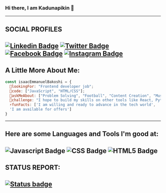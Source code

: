 ### Hi there, I am Kadunapikin 👋
---
SOCIAL PROFILES
---
[![Linkedin Badge](https://img.shields.io/badge/LinkedIn-0077B5?style=for-the-badge&logo=linkedin&logoColor=white)](https://www.linkedin.com/in/kadunapikin/) [![Twitter Badge](https://img.shields.io/badge/Twitter-1DA1F2?style=for-the-badge&logo=twitter&logoColor=white)](https://twitter.com/Kadunapikin?t=BkjbDzGQlfmxYgeaPyGAZA&s=09) [![Facebook Badge](https://img.shields.io/badge/Facebook-1877F2?style=for-the-badge&logo=facebook&logoColor=white)](https://www.facebook.com/ibakoshi?mibextid=ZbWKwL) [![Instagram Badge](https://img.shields.io/badge/Instagram-E4405F?style=for-the-badge&logo=instagram&logoColor=white)](https://instagram.com/kadunapikin?igshid=ZGUzMzM3NWJiOQ==)
---
A Little More About Me:
---
```javascript
const isaacEmmanuelBakoshi = {
  📢lookingFor: "Frontend developer job";
  🔭code: ["JavaScript", "HTML/CSS"];
  💬askMeAbout: ["Problem Solving", "Football", "Content Creation", "Music"],
  🌱challenge: "I hope to build my skills on other tools like React, Python and Ruby",
  ⚡funFacts: ['I am willing and ready to advance in the tech world', 
  'I am available for offers']
}
```
---
Here are some Languages and Tools I'm good at:
---
![Javascript Badge](https://img.shields.io/badge/JavaScript-F7DF1E?style=for-the-badge&logo=javascript&logoColor=black) ![CSS Badge](https://img.shields.io/badge/CSS3-1572B6?style=for-the-badge&logo=css3&logoColor=white) ![HTML5 Badge](https://img.shields.io/badge/HTML5-E34F26?style=for-the-badge&logo=html5&logoColor=white)
----
STATUS REPORT:
---
[![Status badge](https://img.shields.io/badge/HIRING_STATUS-AVAILABLE-<COLOR>.svg)](https://shields.io/)
---

<!--
**Kadunapikin/Kadunapikin** is a ✨ _special_ ✨ repository because its `README.md` (this file) appears on your GitHub profile.

Here are some ideas to get you started:

- 🔭 I’m currently working on ...
- 🌱 I’m currently learning ...
- 👯 I’m looking to collaborate on ...
- 🤔 I’m looking for help with ...
- 💬 Ask me about ...
- 📫 How to reach me: ...
- 😄 Pronouns: ...
- ⚡ Fun fact: ...
-->
